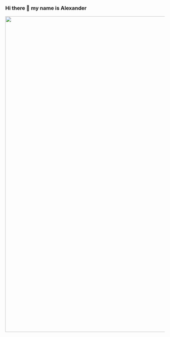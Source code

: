 ### Hi there 👋 my name is Alexander

<div id="header" align="center">
  <img src="https://media.giphy.com/media/C4NdKtRaQE9m8/giphy.gif" width="1000"/>
</div>

<!--
**SanchesVB/SanchesVB** is a ✨ _special_ ✨ repository because its `README.md` (this file) appears on your GitHub profile.

Here are some ideas to get you started:

- 🔭 I’m currently working on ...
- 🌱 I’m currently learning ...
- 👯 I’m looking to collaborate on ...
- 🤔 I’m looking for help with ...
- 💬 Ask me about ...
- 📫 How to reach me: ...
- 😄 Pronouns: ...
- ⚡ Fun fact: ...
-->
